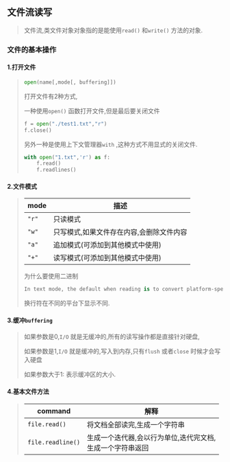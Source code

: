 ## 文件流读写

> 文件流,类文件对象对象指的是能使用`read()` 和`write()` 方法的对象.

### 文件的基本操作

#### 1.打开文件

> ```python
> open(name[,mode[, buffering]])
> ```
>
> 打开文件有2种方式,
>
> 一种使用`open()` 函数打开文件,但是最后要关闭文件
>
> ```python
> f = open("./test1.txt","r")
> f.close()
> ```
>
> 另外一种是使用上下文管理器`with` ,这种方式不用显式的关闭文件.
>
> ```python
> with open("1.txt",'r') as f:
>     f.read()
>     f.readlines()
> ```

#### 2.文件模式

> | mode   | 描述                    |
> | ------ | --------------------- |
> | `"r" ` | 只读模式                  |
> | `"w"`  | 只写模式,如果文件存在内容,会删除文件内容 |
> | `"a"`  | 追加模式(可添加到其他模式中使用)     |
> | `"+"`  | 读写模式(可添加到其他模式中使用)     |
>
> 为什么要使用二进制
>
> ```python
> In text mode, the default when reading is to convert platform-specific line endings (\n on Unix, \r\n on Windows) to just \n. When writing in text mode, the default is to convert occurrences of \n back to platform-specific line endings. This behind-the-scenes modification to file data is fine for text files, but will corrupt binary data like that in JPEG or EXE files. Be very careful to use binary mode when reading and writing such files.
> ```
>
> 换行符在不同的平台下显示不同.

#### 3.缓冲`buffering`

> 如果参数是0,`I/O` 就是无缓冲的,所有的读写操作都是直接针对硬盘,
>
> 如果参数是1,`I/O` 就是缓冲的,写入到内存,只有`flush` 或者`close` 时候才会写入硬盘
>
> 如果参数大于1: 表示缓冲区的大小.

#### 4.基本文件方法

> | command           | 解释                                 |
> | ----------------- | ---------------------------------- |
> | `file.read()`     | 将文档全部读完,生成一个字符串                    |
> | `file.readline()` | 生成一个迭代器,会以行为单位,迭代完文档,<br>生成一个字符串返回 |
>
> 

